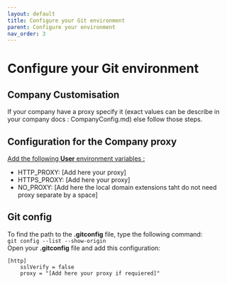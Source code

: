 ```yaml
---
layout: default
title: Configure your Git environment
parent: Configure your environment
nav_order: 3
---
```


# Configure your Git environment 

## Company Customisation
If your company have a proxy specify it (exact values can be describe in your company docs : CompanyConfig.md) else follow those steps.

## Configuration for the Company proxy
[Add the following **User** environment variables :](https://www.tenforums.com/tutorials/121664-set-new-user-system-environment-variables-windows.html#option1)  
* HTTP_PROXY: [Add here your proxy]
* HTTPS_PROXY: [Add here your proxy]
* NO_PROXY: [Add here the local domain extensions taht do not need proxy separate by a space]

## Git config
To find the path to the **.gitconfig** file, type the following command:   
`git config --list --show-origin`   
Open your **.gitconfig** file and add this configuration:
```
[http]
	sslVerify = false
	proxy = "[Add here your proxy if requiered]"
```
